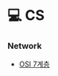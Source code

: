 # 💻 CS
### Network
* [OSI 7계층](https://github.com/wngus4296/Study-Tech/blob/main/Network/OSI%207%EA%B3%84%EC%B8%B5/OSI%207%EA%B3%84%EC%B8%B5.md)
